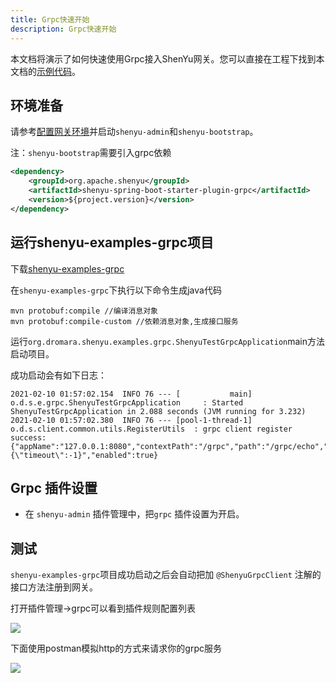 ```yaml
---
title: Grpc快速开始
description: Grpc快速开始
---
```


本文档将演示了如何快速使用Grpc接入ShenYu网关。您可以直接在工程下找到本文档的[示例代码](https://github.com/dromara/shenyu/tree/master/shenyu-examples/shenyu-examples-grpc)。

## 环境准备

请参考[配置网关环境](../shenyu-set-up)并启动`shenyu-admin`和`shenyu-bootstrap`。

注：`shenyu-bootstrap`需要引入grpc依赖
```xml
<dependency>
    <groupId>org.apache.shenyu</groupId>
    <artifactId>shenyu-spring-boot-starter-plugin-grpc</artifactId>
    <version>${project.version}</version>
</dependency>
```

## 运行shenyu-examples-grpc项目

下载[shenyu-examples-grpc](https://github.com/dromara/shenyu/tree/master/shenyu-examples/shenyu-examples-grpc)

在`shenyu-examples-grpc`下执行以下命令生成java代码
```shell
mvn protobuf:compile //编译消息对象
mvn protobuf:compile-custom //依赖消息对象,生成接口服务
```

运行`org.dromara.shenyu.examples.grpc.ShenyuTestGrpcApplication`main方法启动项目。

成功启动会有如下日志：
```shell
2021-02-10 01:57:02.154  INFO 76 --- [           main] o.d.s.e.grpc.ShenyuTestGrpcApplication     : Started ShenyuTestGrpcApplication in 2.088 seconds (JVM running for 3.232)
2021-02-10 01:57:02.380  INFO 76 --- [pool-1-thread-1] o.d.s.client.common.utils.RegisterUtils  : grpc client register success: {"appName":"127.0.0.1:8080","contextPath":"/grpc","path":"/grpc/echo","pathDesc":"","rpcType":"grpc","serviceName":"echo.EchoService","methodName":"echo","ruleName":"/grpc/echo","parameterTypes":"echo.EchoRequest,io.grpc.stub.StreamObserver","rpcExt":"{\"timeout\":-1}","enabled":true} 
```

## Grpc 插件设置

* 在 `shenyu-admin` 插件管理中，把`grpc` 插件设置为开启。

## 测试

`shenyu-examples-grpc`项目成功启动之后会自动把加 `@ShenyuGrpcClient` 注解的接口方法注册到网关。

打开插件管理->grpc可以看到插件规则配置列表

![](/img/soul/quick-start/grpc/rule-list.png)

下面使用postman模拟http的方式来请求你的grpc服务

![](/img/soul/quick-start/grpc/postman-test.png)


